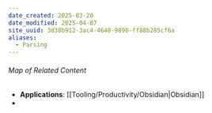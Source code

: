 ```yaml
---
date_created: 2025-03-20
date_modified: 2025-04-07
site_uuid: 3d38b912-3ac4-4648-9890-ff88b285cf6a
aliases:
  - Parsing
---
```


###### Map of Related Content
- **Applications**: [[Tooling/Productivity/Obsidian|Obsidian]]
-